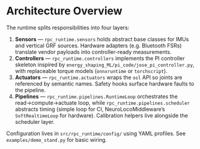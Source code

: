 # Architecture Overview

The runtime splits responsibilities into four layers:

1. **Sensors** — `rpc_runtime.sensors` holds abstract base classes for IMUs and vertical GRF sources. Hardware adapters (e.g. Bluetooth FSRs) translate vendor payloads into controller-ready measurements.
2. **Controllers** — `rpc_runtime.controllers` implements the PI controller skeleton inspired by `energy_shaping_ML/pi_code/jose_pi_controller.py`, with replaceable torque models (`onnxruntime` or `torchscript`).
3. **Actuators** — `rpc_runtime.actuators` wraps the `osl` API so joints are referenced by semantic names. Safety hooks surface hardware faults to the pipeline.
4. **Pipelines** — `rpc_runtime.pipelines.RuntimeLoop` orchestrates the read→compute→actuate loop, while `rpc_runtime.pipelines.scheduler` abstracts timing (simple loop for CI, NeuroLocoMiddleware’s `SoftRealtimeLoop` for hardware). Calibration helpers live alongside the scheduler layer.

Configuration lives in `src/rpc_runtime/config/` using YAML profiles. See `examples/demo_stand.py` for basic wiring.
